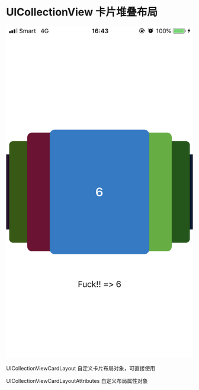 # UICollectionView 卡片堆叠布局
![demo](https://github.com/LiliCode/CardLayout/blob/master/demo.PNG)

UICollectionViewCardLayout 自定义卡片布局对象，可直接使用

UICollectionViewCardLayoutAttributes 自定义布局属性对象
